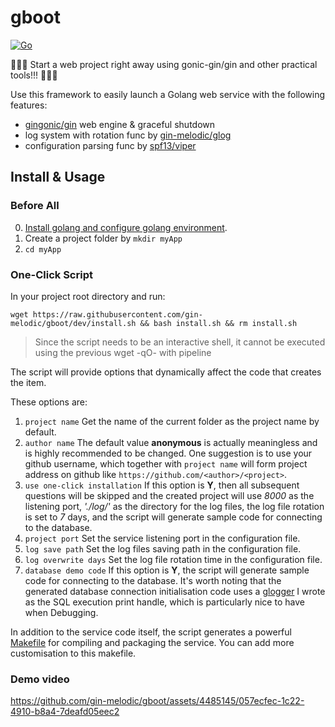 # gboot

[![Go](https://github.com/gin-melodic/gboot/actions/workflows/go.yml/badge.svg)](https://github.com/gin-melodic/gboot/actions/workflows/go.yml)

🚀🚀🚀 Start a web project right away using gonic-gin/gin and other practical tools!!! 🚀🚀🚀

Use this framework to easily launch a Golang web service with the following features:

- [gingonic/gin](https://github.com/gin-gonic/gin) web engine & graceful shutdown
- log system with rotation func by [gin-melodic/glog](https://github.com/gin-melodic/glog)
- configuration parsing func by [spf13/viper](https://github.com/spf13/viper)

## Install & Usage

### Before All

0. [Install golang and configure golang environment](https://go.dev/doc/install).
1. Create a project folder by `mkdir myApp`
2. `cd myApp`

### One-Click Script

In your project root directory and run:

```shell
wget https://raw.githubusercontent.com/gin-melodic/gboot/dev/install.sh && bash install.sh && rm install.sh
```

> Since the script needs to be an interactive shell, it cannot be executed using the previous wget -qO- with pipeline

The script will provide options that dynamically affect the code that creates the item.

These options are:

1. `project name` Get the name of the current folder as the project name by default.
2. `author name` The default value **anonymous** is actually meaningless and is highly recommended to be changed. One suggestion is to use your github username, which together with `project name` will form project address on github like `https://github.com/<author>/<project>`.
3. `use one-click installation` If this option is **Y**, then all subsequent questions will be skipped and the created project will use *8000* as the listening port, *'./log/'* as the directory for the log files, the log file rotation is set to *7* days, and the script will generate sample code for connecting to the database.
4. `project port` Set the service listening port in the configuration file.
5. `log save path` Set the log files saving path in the configuration file.
6. `log overwrite days` Set the log file rotation time in the configuration file.
7. `database demo code` If this option is **Y**, the script will generate sample code for connecting to the database. It's worth noting that the generated database connection initialisation code uses a [glogger](https://github.com/gin-melodic/glog) I wrote as the SQL execution print handle, which is particularly nice to have when Debugging.

In addition to the service code itself, the script generates a powerful [Makefile](https://www.gnu.org/software/make/manual/make.html) for compiling and packaging the service. You can add more customisation to this makefile.

### Demo video


https://github.com/gin-melodic/gboot/assets/4485145/057ecfec-1c22-4910-b8a4-7deafd05eec2

